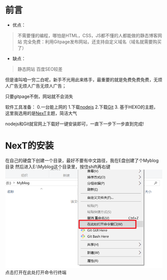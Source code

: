 # 前言
- 优点：
> 不需要懂的编程，哪怕是HTML，CSS，JS都不懂的人都能做的静态博客网站
完全免费：利用Gitpage发布网站，还支持自定义域名（域名就需要购买了）

- 缺点：
> 静态网站
百度SEO较差

但是谁叫咱一穷二白呢，新手不光用此来练手，最重要的就是免费免费免费，无烦人广告无烦人广告无烦人广告；

只要gitpage不倒，网站就不会消失


软件工具准备：
0.一台能上网的
1.下载[nodejs](Node.js)
2.下载[Git](https://git-scm.com)
3. 基于HEXO的主题，这里我选用的是[NexT](http://theme-next.iissnan.com/getting-started.html)主题，简洁大气

nodejs和Git就官网上下载好一键安装即可，一直下一步下一步直到完成!

# NexT的安装

在自己的硬盘下创建一个目录，最好不要有中文路径，我在E盘创建了个Myblog目录
然后进入E:\Myblog这个目录里，按住shift再右键
![title](https://raw.githubusercontent.com/zzzhbr/notebook-image/master/notebook/2019/09/05/1567643923207-1567643923235.png)
点击打开在此处打开命令行终端
